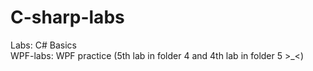 # C-sharp-labs
Labs: C# Basics\
WPF-labs: WPF practice (5th lab in folder 4 and 4th lab in folder 5 >_<)
